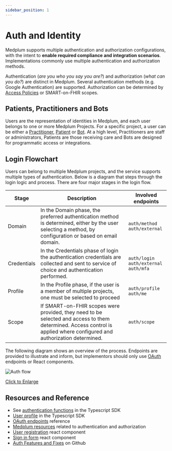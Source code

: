 ```yaml
---
sidebar_position: 1
---
```


# Auth and Identity

Medplum supports multiple authentication and authorization configurations, with the intent to **enable required compliance and integration scenarios**. Implementations commonly use multiple authentication and authorization methods.

Authentication (_are you who you say you are?_) and authorization (_what can you do?_) are distinct in Medplum. Several authentication methods (e.g. Google Authentication) are supported. Authorization can be determined by [Access Policies](./access-control.md) or SMART-on-FHIR scopes.

## Patients, Practitioners and Bots

Users are the representation of identities in Medplum, and each user belongs to one or more Medplum Projects. For a specific project, a user can be either a [Practitioner](../api/fhir/resources/practitioner.mdx), [Patient](../api/fhir/resources/patient.mdx) or [Bot](../bots/index.md). At a high level, Practitioners are staff or administrators, Patients are those receiving care and Bots are designed for programmatic access or integrations.

## Login Flowchart

Users can belong to multiple Medplum projects, and the service supports multiple types of authentication. Below is a diagram that steps through the login logic and process. There are four major stages in the login flow.

| Stage       | Description                                                                                                                                                             | Involved endpoints                                           |
| ----------- | ----------------------------------------------------------------------------------------------------------------------------------------------------------------------- | ------------------------------------------------------------ |
| Domain      | In the Domain phase, the preferred authentication method is determined, either by the user selecting a method, by configuration or based on email domain.               | `auth/method` <br /> `auth/external` <br />                  |
| Credentials | In the Credentials phase of login the authentication credentials are collected and sent to service of choice and authentication performed.                              | `auth/login` <br /> `auth/external` <br /> `auth/mfa` <br /> |
| Profile     | In the Profile phase, if the user is a member of multiple projects, one must be selected to proceed                                                                     | `auth/profile`<br /> `auth/me` <br />                        |
| Scope       | If SMART-on-FHIR scopes were provided, they need to be selected and access to them determined. Access control is applied where configured and authorization determined. | `auth/scope`                                                 |

The following diagram shows an overview of the process. Endpoints are provided to illustrate and inform, but implementors should only use [OAuth](/docs/api/oauth) endpoints or React components.

![Auth flow](/img/auth/auth-flow.png)

[Click to Enlarge](/img/auth/auth-flow.png)

## Resources and Reference

- See [authentication functions](./sdk/classes/MedplumClient#authentication) in the Typescript SDK
- [User profile](./sdk/classes/MedplumClient#user-profile) in the Typescript SDK
- [OAuth endpoints](./api/oauth) reference
- [Medplum resources](./api/fhir/medplum) related to authentication and authorization
- [User registration](https://storybook.medplum.com/?path=/docs/medplum-registerform--basic) react component
- [Sign in form](https://storybook.medplum.com/?path=/docs/medplum-signinform--basic) react component
- [Auth Features and Fixes](https://github.com/medplum/medplum/pulls?q=is%3Apr+label%3Aauth) on Github
